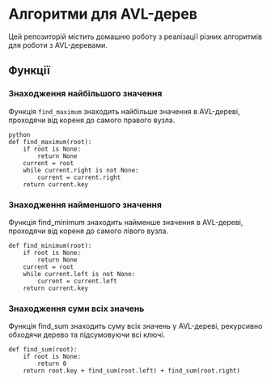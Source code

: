 # Алгоритми для AVL-дерев

Цей репозиторій містить домашню роботу з реалізації різних алгоритмів для роботи з AVL-деревами.

## Функції

### Знаходження найбільшого значення

Функція `find_maximum` знаходить найбільше значення в AVL-дереві, проходячи від кореня до самого правого вузла.

```
python
def find_maximum(root):
    if root is None:
        return None
    current = root
    while current.right is not None:
        current = current.right
    return current.key
```

### Знаходження найменшого значення

Функція find_minimum знаходить найменше значення в AVL-дереві, проходячи від кореня до самого лівого вузла.

```
def find_minimum(root):
    if root is None:
        return None
    current = root
    while current.left is not None:
        current = current.left
    return current.key
```

### Знаходження суми всіх значень

Функція find_sum знаходить суму всіх значень у AVL-дереві, рекурсивно обходячи дерево та підсумовуючи всі ключі.

```
def find_sum(root):
    if root is None:
        return 0
    return root.key + find_sum(root.left) + find_sum(root.right)
```
